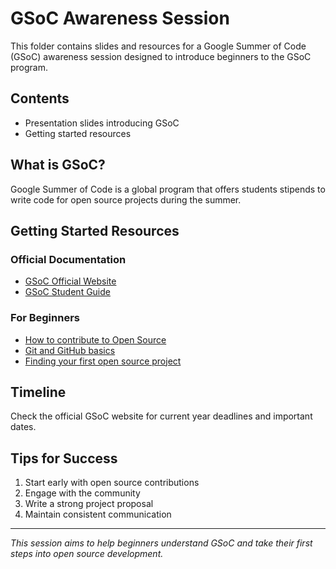 # GSoC Awareness Session

This folder contains slides and resources for a Google Summer of Code (GSoC) awareness session designed to introduce beginners to the GSoC program.

## Contents

- Presentation slides introducing GSoC
- Getting started resources

## What is GSoC?

Google Summer of Code is a global program that offers students stipends to write code for open source projects during the summer.

## Getting Started Resources

### Official Documentation
- [GSoC Official Website](https://summerofcode.withgoogle.com/)
- [GSoC Student Guide](https://google.github.io/gsocguides/student/)

### For Beginners
- [How to contribute to Open Source](https://opensource.guide/how-to-contribute/)
- [Git and GitHub basics](https://docs.github.com/en/get-started)
- [Finding your first open source project](https://github.com/collections/choosing-projects)

## Timeline

Check the official GSoC website for current year deadlines and important dates.

## Tips for Success

1. Start early with open source contributions
2. Engage with the community
3. Write a strong project proposal
4. Maintain consistent communication

---

*This session aims to help beginners understand GSoC and take their first steps into open source development.*